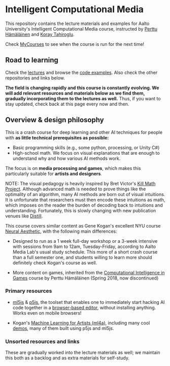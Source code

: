 # Intelligent Computational Media
This repository contains the lecture materials and examples for Aalto University's Intelligent Computational Media course, instructed by [Perttu Hämäläinen](http://perttu.info) and [Koray Tahiroglu](http://mlab.taik.fi/~korayt/).

Check [MyCourses](https://mycourses.aalto.fi/course/search.php?search=intelligent+computational+media#menu4) to see when the course is run for the next time!

## Road to learning
Check the [lectures]() and browse the [code examples](). Also check the other repositories and links below.

**The field is changing rapidly and this course is constantly evolving. We will add relevant resources and materials below as we find them, gradually incorporating them to the lectures as well.** Thus, if you want to stay updated, check back at this page every now and then.

## Overview & design philosophy
This is a crash course for deep learning and other AI techniques for people with **as little technical prerequisites as possible:**

* Basic programming skills (e.g., some  python, processing, or Unity C#)
* High-school math. We focus on visual explanations that are enough to understand why and how various AI methods work.

The focus is on **media processing and games**, which makes this particularly suitable for **artists and designers**.

NOTE: The visual pedagogy is heavily inspired by Bret Victor's [Kill Math Project](http://worrydream.com/KillMath/). Although advanced math is needed to prove things like the optimality of an algorithm, many AI methods are born out of visual intuitions. It is unfortunate that researchers must then encode these intuitions as math, which imposes on the reader the burden of decoding back to intuitions and understanding. Fortunately, this is slowly changing with new publication venues like [Distill](https://distill.pub/2017/momentum/).

This course covers similar content as Gene Kogan's excellent NYU course [Neural Aesthetic](https://ml4a.github.io/classes/itp-F18/), with the following main differences:

* Designed to run as a 1 week full-day workshop or a 3-week intensive with sessions from 9am to 12am, Tuesday-Friday, according to Aalto Media Lab's usual study schedule. This more of a short crash course than a full semester one, and students willing to learn more should definitely check Kogan's course as well.

* More content on games, inherited from the [Computational Intelligence in Games](https://version.aalto.fi/gitlab/hamalap5/CIGCourse2018) course by Perttu Hämäläinen (Spring 2018, now discontinued)



### Primary resources
* [ml5js](https://ml5js.org/) & [p5js](http://p5js.org/), the toolset that enables one to immediately start hacking AI code together in a [browser-based editor](https://editor.p5js.org/AndreasRef/sketches/r1_w73FhQ), without installing anything. Works even on mobile browsers!

* Kogan's [Machine Learning for Artists (ml4a)](http://ml4a.github.io/), including many cool [demos](http://ml4a.github.io/demos/), many of them built using p5js and ml5js.  


### Unsorted resources and links
These are gradually worked into the lecture materials as well; we maintain this both as a backlog and as extra materials for self-study.
